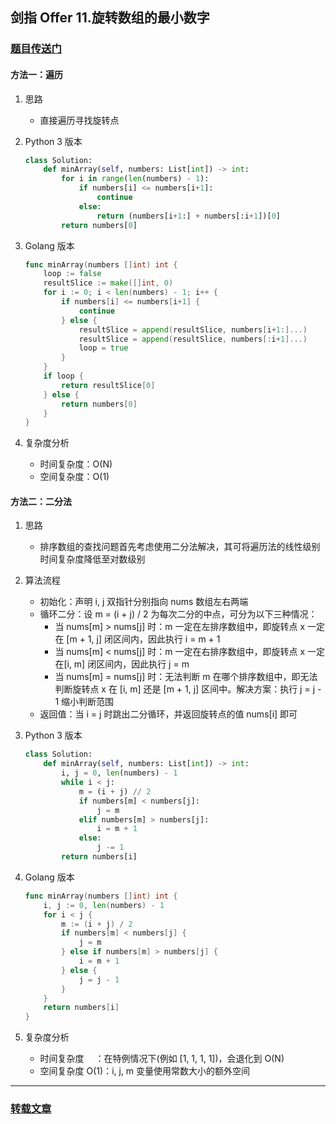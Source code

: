 ## 剑指 Offer 11.旋转数组的最小数字

### [题目传送门](https://leetcode.cn/problems/xuan-zhuan-shu-zu-de-zui-xiao-shu-zi-lcof/)

#### 方法一：遍历

1. 思路

    - 直接遍历寻找旋转点

2. Python 3 版本

   ```python
   class Solution:
       def minArray(self, numbers: List[int]) -> int:
           for i in range(len(numbers) - 1):
               if numbers[i] <= numbers[i+1]:
                   continue
               else:
                   return (numbers[i+1:] + numbers[:i+1])[0]
           return numbers[0]
   ```

3. Golang 版本

   ```go
   func minArray(numbers []int) int {
       loop := false
       resultSlice := make([]int, 0)
       for i := 0; i < len(numbers) - 1; i++ {
           if numbers[i] <= numbers[i+1] {
               continue
           } else {
               resultSlice = append(resultSlice, numbers[i+1:]...)
               resultSlice = append(resultSlice, numbers[:i+1]...)
               loop = true
           }
       }
       if loop {
           return resultSlice[0]
       } else {
           return numbers[0]
       }
   }
   ```

4. 复杂度分析

    - 时间复杂度：O(N)
    - 空间复杂度：O(1)

#### 方法二：二分法

1. 思路

    - 排序数组的查找问题首先考虑使用二分法解决，其可将遍历法的线性级别时间复杂度降低至对数级别

2. 算法流程

    - 初始化：声明 i, j 双指针分别指向 nums 数组左右两端
    - 循环二分：设 m = (i + j) / 2 为每次二分的中点，可分为以下三种情况：
        - 当 nums[m] > nums[j] 时：m 一定在左排序数组中，即旋转点 x 一定在 [m + 1, j] 闭区间内，因此执行 i = m + 1
        - 当 nums[m] < nums[j] 时：m 一定在右排序数组中，即旋转点 x 一定在[i, m] 闭区间内，因此执行 j = m
        - 当 nums[m] = nums[j] 时：无法判断 m 在哪个排序数组中，即无法判断旋转点 x 在 [i, m] 还是 [m + 1, j] 区间中。解决方案：执行 j = j - 1 缩小判断范围
    - 返回值：当 i = j 时跳出二分循环，并返回旋转点的值 nums[i] 即可

3. Python 3 版本

   ```python
   class Solution:
       def minArray(self, numbers: List[int]) -> int:
           i, j = 0, len(numbers) - 1
           while i < j:
               m = (i + j) // 2
               if numbers[m] < numbers[j]:
                   j = m
               elif numbers[m] > numbers[j]:
                   i = m + 1
               else:
                   j -= 1
           return numbers[i]
   ```

4. Golang 版本

   ```go
   func minArray(numbers []int) int {
       i, j := 0, len(numbers) - 1
       for i < j {
           m := (i + j) / 2
           if numbers[m] < numbers[j] {
               j = m
           } else if numbers[m] > numbers[j] {
               i = m + 1
           } else {
               j = j - 1
           }
       }
       return numbers[i]
   }
   ```

5. 复杂度分析

    - 时间复杂度 <img src="http://latex.codecogs.com/svg.latex? O(log_2N)" height="14px">：在特例情况下(例如 [1, 1, 1, 1])，会退化到 O(N)
    - 空间复杂度 O(1)：i, j, m 变量使用常数大小的额外空间



------

### [转载文章](https://leetcode.cn/problems/xuan-zhuan-shu-zu-de-zui-xiao-shu-zi-lcof/solution/mian-shi-ti-11-xuan-zhuan-shu-zu-de-zui-xiao-shu-3/)



